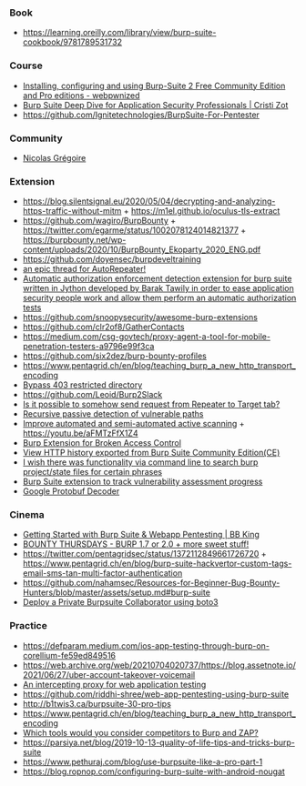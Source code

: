 ### Book

- https://learning.oreilly.com/library/view/burp-suite-cookbook/9781789531732

### Course

- [Installing, configuring and using Burp-Suite 2 Free Community Edition and Pro editions - webpwnized](https://www.youtube.com/playlist?list=PLZOToVAK85MoBg65au9EeFkK7qwzppcnU)
- [Burp Suite Deep Dive for Application Security Professionals | Cristi Zot](https://www.udemy.com/course/burpsuitepro)
- https://github.com/Ignitetechnologies/BurpSuite-For-Pentester

### Community

- [Nicolas Grégoire](https://hackademy.agarri.fr/freebies)

### Extension

- https://blog.silentsignal.eu/2020/05/04/decrypting-and-analyzing-https-traffic-without-mitm + https://m1el.github.io/oculus-tls-extract
- https://github.com/wagiro/BurpBounty + https://twitter.com/egarme/status/1002078124014821377 + https://burpbounty.net/wp-content/uploads/2020/10/BurpBounty_Ekoparty_2020_ENG.pdf
- https://github.com/doyensec/burpdeveltraining
- [an epic thread for AutoRepeater!](https://twitter.com/ngkogkos/status/1350498063555719175)
- [Automatic authorization enforcement detection extension for burp suite written in Jython developed by Barak Tawily in order to ease application security people work and allow them perform an automatic authorization tests](https://github.com/Quitten/Autorize)
- https://github.com/snoopysecurity/awesome-burp-extensions
- https://github.com/clr2of8/GatherContacts
- https://medium.com/csg-govtech/proxy-agent-a-tool-for-mobile-penetration-testers-a9796e99f3ca
- https://github.com/six2dez/burp-bounty-profiles
- https://www.pentagrid.ch/en/blog/teaching_burp_a_new_http_transport_encoding
- [Bypass 403 restricted directory](https://github.com/sting8k/BurpSuite_403Bypasser)
- https://github.com/Leoid/Burp2Slack
- [Is it possible to somehow send request from Repeater to Target tab?](https://twitter.com/SecurityMB/status/1529793127858462722)
- [Recursive passive detection of vulnerable paths](https://github.com/F6JO/RouteVulScan)
- [Improve automated and semi-automated active scanning](https://github.com/pentagridsec/PentagridScanController) + https://youtu.be/aFMTzFfX1Z4
- [Burp Extension for Broken Access Control](https://twitter.com/e11i0t_4lders0n/status/1514451652660498433)
- [View HTTP history exported from Burp Suite Community Edition(CE)](https://github.com/adityatelange/bhhb)
- [I wish there was functionality via command line to search burp project/state files for certain phrases](https://twitter.com/seanmeals/status/1231646261763289089)
- [Burp Suite extension to track vulnerability assessment progress](https://github.com/dariusztytko/progress-burp)
- [Google Protobuf Decoder](https://github.com/federicodotta/protobuf-decoder)

### Cinema

- [Getting Started with Burp Suite & Webapp Pentesting | BB King](https://www.youtube.com/watch?v=xKudsnN3gkE&t=1868s)
- [BOUNTY THURSDAYS - BURP 1.7 or 2.0 + more sweet stuff!](https://youtu.be/qnddz5iew1A)
- https://twitter.com/pentagridsec/status/1372112849661726720 + https://www.pentagrid.ch/en/blog/burp-suite-hackvertor-custom-tags-email-sms-tan-multi-factor-authentication
- https://github.com/nahamsec/Resources-for-Beginner-Bug-Bounty-Hunters/blob/master/assets/setup.md#burp-suite
- [Deploy a Private Burpsuite Collaborator using boto3](https://github.com/Leoid/AWSBurpCollaborator)

### Practice

- https://defparam.medium.com/ios-app-testing-through-burp-on-corellium-fe59ed849516
- https://web.archive.org/web/20210704020737/https://blog.assetnote.io/2021/06/27/uber-account-takeover-voicemail
- [An intercepting proxy for web application testing](https://github.com/roglew/pappy-proxy)
- https://github.com/riddhi-shree/web-app-pentesting-using-burp-suite
- http://b1twis3.ca/burpsuite-30-pro-tips
- https://www.pentagrid.ch/en/blog/teaching_burp_a_new_http_transport_encoding
- [Which tools would you consider competitors to Burp and ZAP?](https://twitter.com/floyd_ch/status/1517529448899391493)
- https://parsiya.net/blog/2019-10-13-quality-of-life-tips-and-tricks-burp-suite
- https://www.pethuraj.com/blog/use-burpsuite-like-a-pro-part-1
- https://blog.ropnop.com/configuring-burp-suite-with-android-nougat